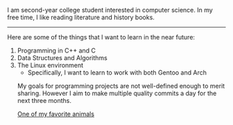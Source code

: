 <html>
    <body>
        <link href="About-Me/blob/master/mypref.css" type="text/css" rel="stylesheet" />
        <p> I am second-year college student interested in computer science. In my free time, I like reading literature and history    books.</p>
        <hr /> 
        <p> Here are some of the things that I want to learn in the near future: </p>
        <ol>
            <li> Programming in C++ and C </li>
            <li> Data Structures and Algorithms </li>
            <li> The Linux environment 
                <ul>
                    <li> Specifically, I want to learn to work with both Gentoo and Arch </li>
                </ul>
        <p> My goals for programming projects are not well-defined enough to merit sharing. However I aim to make multiple quality commits a day for the next three months.</p> 
        <p> <a href="https://en.wikipedia.org/wiki/Orca">One of my favorite animals</a>

